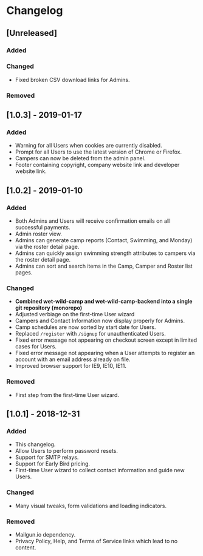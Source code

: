 # Changelog

## [Unreleased]

### Added

### Changed

- Fixed broken CSV download links for Admins.

### Removed

## [1.0.3] - 2019-01-17

### Added

- Warning for all Users when cookies are currently disabled.
- Prompt for all Users to use the latest version of Chrome or Firefox.
- Campers can now be deleted from the admin panel.
- Footer containing copyright, company website link and developer website link.

## [1.0.2] - 2019-01-10

### Added

- Both Admins and Users will receive confirmation emails on all successful payments.
- Admin roster view.
- Admins can generate camp reports (Contact, Swimming, and Monday) via the roster detail page.
- Admins can quickly assign swimming strength attributes to campers via the roster detail page.
- Admins can sort and search items in the Camp, Camper and Roster list pages.

### Changed

- **Combined wet-wild-camp and wet-wild-camp-backend into a single git repository (monorepo)**
- Adjusted verbiage on the first-time User wizard
- Campers and Contact Information now display properly for Admins.
- Camp schedules are now sorted by start date for Users.
- Replaced `/register` with `/signup` for unauthenticated Users.
- Fixed error message not appearing on checkout screen except in limited cases for Users.
- Fixed error message not appearing when a User attempts to register an account with an email address already on file.
- Improved browser support for IE9, IE10, IE11.

### Removed

- First step from the first-time User wizard.

## [1.0.1] - 2018-12-31

### Added

- This changelog.
- Allow Users to perform password resets.
- Support for SMTP relays.
- Support for Early Bird pricing.
- First-time User wizard to collect contact information and guide new Users.

### Changed

- Many visual tweaks, form validations and loading indicators.

### Removed

- Mailgun.io dependency.
- Privacy Policy, Help, and Terms of Service links which lead to no content.
